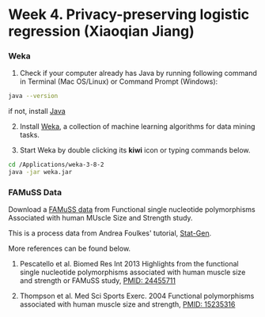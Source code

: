 # Week 4. Privacy-preserving logistic regression (Xiaoqian Jiang)



### Weka

1. Check if your computer already has Java by running following command in Terminal (Mac OS/Linux) or Command Prompt (Windows):
```bash
java --version
```
if not, install [Java](https://www.java.com/en/download)

2. Install [Weka](https://www.cs.waikato.ac.nz/ml/weka/downloading.html), a collection of machine learning algorithms for data mining tasks.

3. Start Weka by double clicking its **kiwi** icon or typing commands below.
```bash
cd /Applications/weka-3-8-2
java -jar weka.jar
```


### FAMuSS Data
Download a [FAMuSS data](https://github.com/jihoonkim/MED263/raw/master/week4/dt_283.csv) from Functional single nucleotide polymorphisms Associated with human MUscle Size and Strength study.


This is a process data from Andrea Foulkes' tutorial, [Stat-Gen](http://www.stat-gen.org).

More references can be found below.

1. Pescatello et al. Biomed Res Int 2013
Highlights from the functional single nucleotide polymorphisms associated with human muscle size and strength or FAMuSS study, [PMID: 24455711](https://www.ncbi.nlm.nih.gov/pubmed/24455711)

2. Thompson et al. Med Sci Sports Exerc. 2004
Functional polymorphisms associated with human muscle size and strength, [PMID: 15235316](https://www.ncbi.nlm.nih.gov/pubmed/15235316)